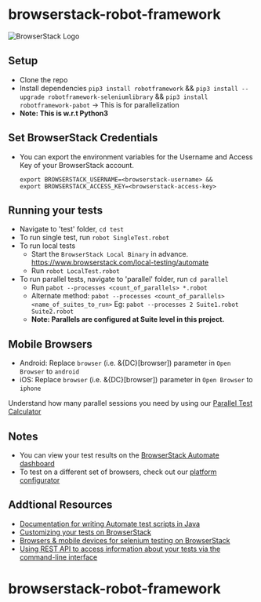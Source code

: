 # browserstack-robot-framework

![BrowserStack Logo](https://d98b8t1nnulk5.cloudfront.net/production/images/layout/logo-header.png?1469004780) 

## Setup
* Clone the repo
* Install dependencies  `pip3 install robotframework`  &&  `pip3 install --upgrade robotframework-seleniumlibrary` && `pip3 install robotframework-pabot` -> This is for parallelization 
* **Note: This is w.r.t Python3**

## Set BrowserStack Credentials 
* You can export the environment variables for the Username and Access Key of your BrowserStack account. 

  ```
  export BROWSERSTACK_USERNAME=<browserstack-username> &&
  export BROWSERSTACK_ACCESS_KEY=<browserstack-access-key>
  ```

## Running your tests
* Navigate to 'test' folder, `cd test`
* To run single test, run `robot SingleTest.robot`
* To run local tests
  - Start the `BrowserStack Local Binary` in advance. https://www.browserstack.com/local-testing/automate
  - Run `robot LocalTest.robot`
* To run parallel tests, navigate to 'parallel' folder, run `cd parallel`
  - Run `pabot --processes <count_of_parallels> *.robot`
  - Alternate method: `pabot --processes <count_of_parallels> <name_of_suites_to_run>` Eg: `pabot --processes 2 Suite1.robot       Suite2.robot`
  - **Note: Parallels are configured at Suite level in this project.**
  
## Mobile Browsers
* Android: Replace `browser` (i.e. &{DC}[browser]) parameter in `Open Browser` to `android`
* iOS: Replace `browser` (i.e. &{DC}[browser]) parameter in `Open Browser` to `iphone`


 Understand how many parallel sessions you need by using our [Parallel Test Calculator](https://www.browserstack.com/automate/parallel-calculator?ref=github)

## Notes
* You can view your test results on the [BrowserStack Automate dashboard](https://www.browserstack.com/automate)
* To test on a different set of browsers, check out our [platform configurator](https://www.browserstack.com/automate/java#setting-os-and-browser)

## Addtional Resources
* [Documentation for writing Automate test scripts in Java](https://www.browserstack.com/automate/java)
* [Customizing your tests on BrowserStack](https://www.browserstack.com/automate/capabilities)
* [Browsers & mobile devices for selenium testing on BrowserStack](https://www.browserstack.com/list-of-browsers-and-platforms?product=automate)
* [Using REST API to access information about your tests via the command-line interface](https://www.browserstack.com/automate/rest-api)
# browserstack-robot-framework
